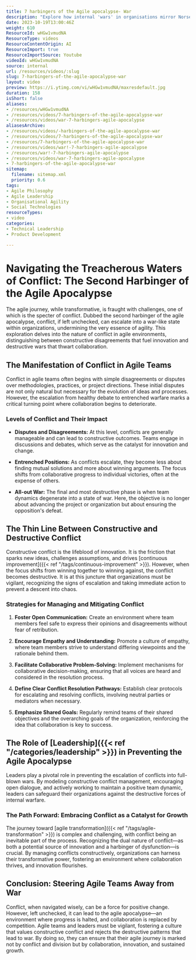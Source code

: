 ```yaml
---
title: 7 harbingers of the Agile apocalypse- War
description: "Explore how internal 'wars' in organisations mirror Norse Ragnarök, revealing paths to innovation or downfall. Join Martin to navigate these conflicts! \U0001F6E1️⚔️"
date: 2023-10-19T13:00:46Z
weight: 610
ResourceId: wHGw1vmudNA
ResourceType: videos
ResourceContentOrigin: AI
ResourceImport: true
ResourceImportSource: Youtube
videoId: wHGw1vmudNA
source: internal
url: /resources/videos/:slug
slug: 7-harbingers-of-the-agile-apocalypse-war
layout: video
preview: https://i.ytimg.com/vi/wHGw1vmudNA/maxresdefault.jpg
duration: 158
isShort: false
aliases:
- /resources/wHGw1vmudNA
- /resources/videos/7-harbingers-of-the-agile-apocalypse-war
- /resources/videos/war-7-harbingers-agile-apocalypse
aliasesArchive:
- /resources/videos/-harbingers-of-the-agile-apocalypse-war
- /resources/videos/7-harbingers-of-the-agile-apocalypse-war
- /resources/7-harbingers-of-the-agile-apocalypse-war
- /resources/videos/war!-7-harbingers-agile-apocalypse
- /resources/war!-7-harbingers-agile-apocalypse
- /resources/videos/war-7-harbingers-agile-apocalypse
- 7-harbingers-of-the-agile-apocalypse-war
sitemap:
  filename: sitemap.xml
  priority: 0.6
tags:
- Agile Philosophy
- Agile Leadership
- Organisational Agility
- Social Technologies
resourceTypes:
- video
categories:
- Technical Leadership
- Product Development

---
```

# Navigating the Treacherous Waters of Conflict: The Second Harbinger of the Agile Apocalypse

The agile journey, while transformative, is fraught with challenges, one of which is the specter of conflict. Dubbed the second harbinger of the agile apocalypse, conflict, if left unchecked, can escalate into a war-like state within organizations, undermining the very essence of agility. This exploration delves into the nature of conflict in agile environments, distinguishing between constructive disagreements that fuel innovation and destructive wars that thwart collaboration.

## The Manifestation of Conflict in Agile Teams

Conflict in agile teams often begins with simple disagreements or disputes over methodologies, practices, or project directions. These initial disputes are not only natural but necessary for the evolution of ideas and processes. However, the escalation from healthy debate to entrenched warfare marks a critical turning point where collaboration begins to deteriorate.

### Levels of Conflict and Their Impact

- **Disputes and Disagreements:** At this level, conflicts are generally manageable and can lead to constructive outcomes. Teams engage in discussions and debates, which serve as the catalyst for innovation and change.

- **Entrenched Positions:** As conflicts escalate, they become less about finding mutual solutions and more about winning arguments. The focus shifts from collaborative progress to individual victories, often at the expense of others.

- **All-out War:** The final and most destructive phase is when team dynamics degenerate into a state of war. Here, the objective is no longer about advancing the project or organization but about ensuring the opposition's defeat.

## The Thin Line Between Constructive and Destructive Conflict

Constructive conflict is the lifeblood of innovation. It is the friction that sparks new ideas, challenges assumptions, and drives [continuous improvement]({{< ref "/tags/continuous-improvement" >}}). However, when the focus shifts from winning together to winning against, the conflict becomes destructive. It is at this juncture that organizations must be vigilant, recognizing the signs of escalation and taking immediate action to prevent a descent into chaos.

### Strategies for Managing and Mitigating Conflict

1. **Foster Open Communication:** Create an environment where team members feel safe to express their opinions and disagreements without fear of retribution.

2. **Encourage Empathy and Understanding:** Promote a culture of empathy, where team members strive to understand differing viewpoints and the rationale behind them.

3. **Facilitate Collaborative Problem-Solving:** Implement mechanisms for collaborative decision-making, ensuring that all voices are heard and considered in the resolution process.

4. **Define Clear Conflict Resolution Pathways:** Establish clear protocols for escalating and resolving conflicts, involving neutral parties or mediators when necessary.

5. **Emphasize Shared Goals:** Regularly remind teams of their shared objectives and the overarching goals of the organization, reinforcing the idea that collaboration is key to success.

## The Role of [Leadership]({{< ref "/categories/leadership" >}}) in Preventing the Agile Apocalypse

Leaders play a pivotal role in preventing the escalation of conflicts into full-blown wars. By modeling constructive conflict management, encouraging open dialogue, and actively working to maintain a positive team dynamic, leaders can safeguard their organizations against the destructive forces of internal warfare.

### The Path Forward: Embracing Conflict as a Catalyst for Growth

The journey toward [agile transformation]({{< ref "/tags/agile-transformation" >}}) is complex and challenging, with conflict being an inevitable part of the process. Recognizing the dual nature of conflict—as both a potential source of innovation and a harbinger of dysfunction—is crucial. By managing conflicts constructively, organizations can harness their transformative power, fostering an environment where collaboration thrives, and innovation flourishes.

## Conclusion: Steering Agile Teams Away from War

Conflict, when navigated wisely, can be a force for positive change. However, left unchecked, it can lead to the agile apocalypse—an environment where progress is halted, and collaboration is replaced by competition. Agile teams and leaders must be vigilant, fostering a culture that values constructive conflict and rejects the destructive patterns that lead to war. By doing so, they can ensure that their agile journey is marked not by conflict and division but by collaboration, innovation, and sustained growth.
